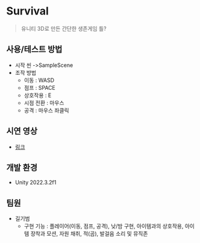 # Survival
> 유니티 3D로 만든 간단한 생존게임 틀?


## 사용/테스트 방법
  * 시작 씬 ->SampleScene
  * 조작 방법
    * 이동 : WASD
    * 점프 : SPACE
    * 상호작용 : E
    * 시점 전환 : 마우스
    * 공격 : 마우스 좌클릭
    
## 시연 영상
  * [링크](https://youtu.be/y43_tgUCZWI)

## 개발 환경
  * Unity 2022.3.2f1

## 팀원

* 길기범
    * 구현 기능 : 플레이어(이동, 점프, 공격), 낮/밤 구현, 아이템과의 상호작용, 아이템 장착과 모션, 자원 채취, 적(곰), 발걸음 소리 및 뮤직존
